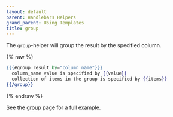 ```yaml
---
layout: default
parent: Handlebars Helpers
grand_parent: Using Templates
title: group
---
```


The `group`\-helper will group the result by the specified column.

{% raw %}

```handlebars
{{{#group result by="column_name"}}}
  column_name value is specified by {{value}}
  collection of items in the group is specified by {{items}}
{{/group}}
```

{% endraw %}

See the [group](/examples/handlebars/group) page for a full example.
